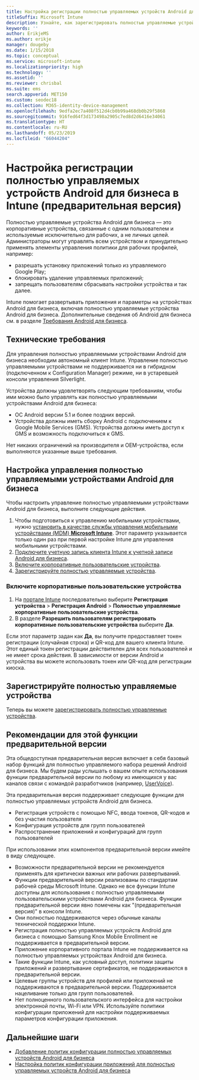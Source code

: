 ```yaml
---
title: Настройка регистрации полностью управляемых устройств Android для бизнеса в Intune
titleSuffix: Microsoft Intune
description: Узнайте, как зарегистрировать полностью управляемые устройства Android для бизнеса в Intune.
keywords: ''
author: ErikjeMS
ms.author: erikje
manager: dougeby
ms.date: 1/15/2018
ms.topic: conceptual
ms.service: microsoft-intune
ms.localizationpriority: high
ms.technology: ''
ms.assetid: ''
ms.reviewer: chrisbal
ms.suite: ems
search.appverid: MET150
ms.custom: seodec18
ms.collection: M365-identity-device-management
ms.openlocfilehash: 9edfa2ec7a408f512d4cb0b99a468db0b29f5868
ms.sourcegitcommit: 916fed64f3d173498a2905c7ed8d2d6416e34061
ms.translationtype: HT
ms.contentlocale: ru-RU
ms.lasthandoff: 05/23/2019
ms.locfileid: "66044204"
---
```

# <a name="set-up-intune-enrollment-of-android-enterprise-fully-managed-devices-preview"></a>Настройка регистрации полностью управляемых устройств Android для бизнеса в Intune (предварительная версия)

Полностью управляемые устройства Android для бизнеса — это корпоративные устройства, связанные с одним пользователем и используемые исключительно для рабочих, а не личных целей. Администраторы могут управлять всем устройством и принудительно применять элементы управления политики для рабочих профилей, например:
- разрешать установку приложений только из управляемого Google Play;
- блокировать удаление управляемых приложений;
- запрещать пользователям сбрасывать настройки устройства и так далее.

Intune помогает развертывать приложения и параметры на устройствах Android для бизнеса, включая полностью управляемые устройства Android для бизнеса. Дополнительные сведения об Android для бизнеса см. в разделе [Требования Android для бизнеса](https://support.google.com/work/android/answer/6174145?hl=en&ref_topic=6151012).

## <a name="technical-requirements"></a>Технические требования

Для управления полностью управляемыми устройствами Android для бизнеса необходим автономный клиент Intune. Управление полностью управляемыми устройствами не поддерживается ни в гибридном (подключенном к Configuration Manager) режиме, ни в устаревшей консоли управления Silverlight.

Устройства должны удовлетворять следующим требованиям, чтобы ими можно было управлять как полностью управляемыми устройствами Android для бизнеса:

- ОС Android версии 5.1 и более поздних версий.
- Устройства должны иметь сборку Android с подключением к Google Mobile Services (GMS). Устройства должны иметь доступ к GMS и возможность подключиться к GMS.

Нет никаких ограничений на производителя и OEM-устройства, если выполняются указанные выше требования.

## <a name="set-up-android-enterprise-fully-managed-device-management"></a>Настройка управления полностью управляемыми устройствами Android для бизнеса

Чтобы настроить управление полностью управляемыми устройствами Android для бизнеса, выполните следующие действия.

1. Чтобы подготовиться к управлению мобильными устройствами, нужно [установить в качестве службы управления мобильными устройствами (MDM) **Microsoft Intune**](mdm-authority-set.md). Этот параметр указывается только один раз при первой настройке Intune для управления мобильными устройствами.
2. [Подключите учетную запись клиента Intune к учетной записи Android для бизнеса](connect-intune-android-enterprise.md).
3. [Включите корпоративные пользовательские устройства](#enable-corporate-owned-user-devices).
4. [Зарегистрируйте полностью управляемые устройства](#enroll-the-fully-managed-devices).

### <a name="enable-corporate-owned-user-devices"></a>Включите корпоративные пользовательские устройства

1. На [портале Intune](https://portal.azure.com) последовательно выберите **Регистрация устройства** > **Регистрация Android** > **Полностью управляемые корпоративные пользовательские устройства**.
2. В разделе **Разрешить пользователям регистрировать корпоративные пользовательские устройства** выберите **Да**.

Если этот параметр задан как **Да**, вы получите предоставляет токен регистрации (случайная строка) и QR-код для вашего клиента Intune. Этот единый токен регистрации действителен для всех пользователей и не имеет срока действия. В зависимости от версии Android и устройства вы можете использовать токен или QR-код для регистрации киоска.

## <a name="enroll-the-fully-managed-devices"></a>Зарегистрируйте полностью управляемые устройства
Теперь вы можете [зарегистрировать полностью управляемые устройства](android-dedicated-devices-fully-managed-enroll.md).

## <a name="considerations-for-this-preview-feature"></a>Рекомендации для этой функции предварительной версии
Эта общедоступная предварительная версия включает в себя базовый набор функций для полностью управляемого набора решений Android для бизнеса. Мы будем рады услышать о вашем опыте использования функции предварительной версии по любому из имеющихся у вас каналов связи с командой разработчиков (например, [UserVoice](https://microsoftintune.uservoice.com/forums/291681-ideas?category_id=210853)).

Эта предварительная версия поддерживает следующие функции для полностью управляемых устройств Android для бизнеса.
- Регистрация устройств с помощью NFC, ввода токенов, QR-кодов и без участия пользователя
- Конфигурация устройств для групп пользователей
- Распространение приложений и конфигураций для групп пользователей


При использовании этих компонентов предварительной версии имейте в виду следующее.
- Возможности предварительной версии не рекомендуется применять для критически важных или рабочих развертываний. 
- Функции предварительной версии реализованы по стандартам рабочей среды Microsoft Intune. Однако не все функции Intune доступны для использования с полностью управляемыми пользовательскими устройствами Android для бизнеса. Функции предварительной версии явно помечены как "(предварительная версия)" в консоли Intune. 
- Они полностью поддерживаются через обычные каналы технической поддержки Intune.
- Регистрация полностью управляемых устройств Android для бизнеса с помощью Samsung Knox Mobile Enrollment не поддерживается в предварительной версии. 
- Приложение корпоративного портала Intune не поддерживается на полностью управляемых устройствах Android для бизнеса. 
- Такие функции Intune, как условный доступ, политики защиты приложений и развертывание сертификатов, не поддерживаются в предварительной версии. 
- Целевые группы устройств для профилей или приложений не поддерживаются в предварительной версии. Поддерживается нацеливание только для групп пользователей. 
- Нет полноценного пользовательского интерфейса для настройки электронной почты, Wi-Fi или VPN. Используйте политики конфигурации приложений для настройки поддерживаемых параметров конфигурации приложения.

## <a name="next-steps"></a>Дальнейшие шаги
- [Добавление политик конфигурации полностью управляемых устройств Android для бизнеса](device-restrictions-android-for-work.md#device-owner-only)
- [Настройка политик конфигурации приложений для полностью управляемых устройств Android для бизнеса](app-configuration-policies-use-android.md)

